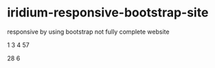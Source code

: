 # iridium-responsive-bootstrap-site
responsive by using bootstrap
not fully complete website

1
3
4
57

28
6

